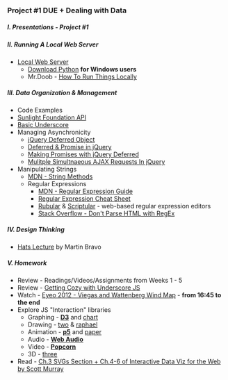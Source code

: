 ### Project #1 DUE + Dealing with Data

##### I. Presentations - Project #1

##### II. Running A Local Web Server
* [Local Web Server](http://chimera.labs.oreilly.com/books/1230000000345/ch04.html#_setting_up_a_web_server)
	* [Download Python](https://www.python.org/download) **for Windows users**
	* Mr.Doob - [How To Run Things Locally](https://github.com/mrdoob/three.js/wiki/How-to-run-things-locally)

##### III. Data Organization & Management
* Code Examples
* [Sunlight Foundation API](http://sunlightfoundation.com/api/)
* [Basic Underscore](https://github.com/craigprotzel/Mashups/tree/master/Basic_Underscore)
* Managing Asynchronicity
	* [jQuery Deferred Object](http://api.jquery.com/category/deferred-object/)
	* [Deferred & Promise in jQuery](http://www.bitstorm.org/weblog/2012-1/Deferred_and_promise_in_jQuery.html)
	* [Making Promises with jQuery Deferred](http://www.htmlgoodies.com/beyond/javascript/making-promises-with-jquery-deferred.html)
	* [Mulitple Simultnaeous AJAX Requests In jQuery](http://css-tricks.com/multiple-simultaneous-ajax-requests-one-callback-jquery/)
* Manipulating Strings
	* [MDN - String Methods](https://developer.mozilla.org/en-US/docs/Web/JavaScript/Reference/Global_Objects/String/prototype#Properties)
	* Regular Expressions
		* [MDN - Regular Expression Guide](https://developer.mozilla.org/en-US/docs/Web/JavaScript/Guide/Regular_Expressions)
		* [Regular Expression Cheat Sheet](http://www.cheatography.com/davechild/cheat-sheets/regular-expressions/)
		* [Rubular](http://rubular.com/) & [Scriptular](http://scriptular.com/) - web-based regular expression editors
		* [Stack Overflow - Don't Parse HTML with RegEx](http://stackoverflow.com/questions/1732348/regex-match-open-tags-except-xhtml-self-contained-tags)

##### IV. Design Thinking
* [Hats Lecture](https://dl.dropboxusercontent.com/u/9648298/HATS.pdf) by Martin Bravo

##### V. Homework
* Review - Readings/Videos/Assignments from Weeks 1 - 5
* Review - [Getting Cozy with Underscore JS](http://net.tutsplus.com/tutorials/javascript-ajax/getting-cozy-with-underscore-js/)
* Watch - [Eyeo 2012 - Viegas and Wattenberg Wind Map](https://vimeo.com/48625144) - **from 16:45  to the end**
* Explore JS "Interaction" libraries
	* Graphing - **[D3](http://d3js.org/)** and [chart](http://www.chartjs.org/)
	* Drawing - [two](http://jonobr1.github.io/two.js/) & [raphael](http://raphaeljs.com/)
	* Animation - **[p5](http://p5js.org/)** and [paper](http://paperjs.org/)
	* Audio - **[Web Audio](http://www.html5rocks.com/en/tutorials/webaudio/intro/)**
	* Video - **[Popcorn](http://popcornjs.org/)**
	* 3D - [three](http://threejs.org/)
* Read - [Ch.3 SVGs Section + Ch.4-6 of Interactive Data Viz for the Web by Scott Murray](http://chimera.labs.oreilly.com/books/1230000000345/index.html)